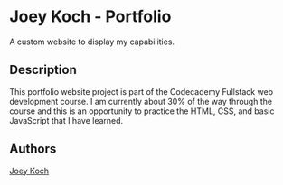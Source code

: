 # Joey Koch - Portfolio

A custom website to display my capabilities.

## Description

This portfolio website project is part of the Codecademy Fullstack web development course. I am currently about 30% of the way through the course and this is an opportunity to practice the HTML, CSS, and basic JavaScript that I have learned.

## Authors

[Joey Koch](https://instagram.com/joeykoch.la)